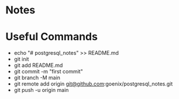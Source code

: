 # Notes

# Useful Commands

- echo "# postgresql_notes" >> README.md
- git init
- git add README.md
- git commit -m "first commit"
- git branch -M main
- git remote add origin git@github.com:goenix/postgresql_notes.git
- git push -u origin main
